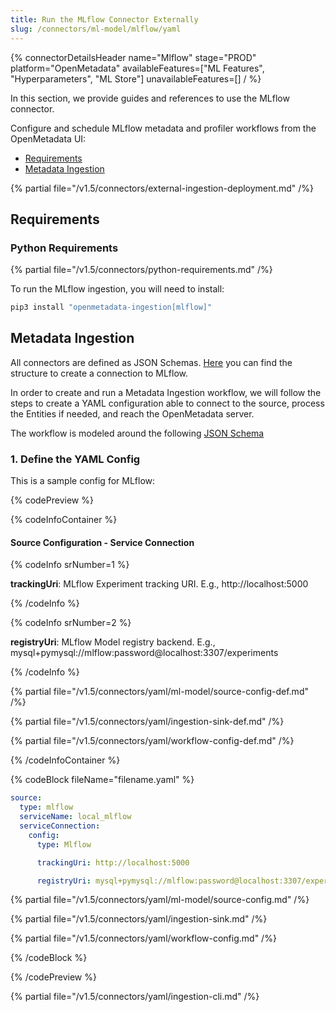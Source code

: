 ```yaml
---
title: Run the MLflow Connector Externally
slug: /connectors/ml-model/mlflow/yaml
---
```


{% connectorDetailsHeader
name="Mlflow"
stage="PROD"
platform="OpenMetadata"
availableFeatures=["ML Features", "Hyperparameters", "ML Store"]
unavailableFeatures=[]
/ %}

In this section, we provide guides and references to use the MLflow connector.

Configure and schedule MLflow metadata and profiler workflows from the OpenMetadata UI:

- [Requirements](#requirements)
- [Metadata Ingestion](#metadata-ingestion)

{% partial file="/v1.5/connectors/external-ingestion-deployment.md" /%}

## Requirements

### Python Requirements

{% partial file="/v1.5/connectors/python-requirements.md" /%}

To run the MLflow ingestion, you will need to install:

```bash
pip3 install "openmetadata-ingestion[mlflow]"
```

## Metadata Ingestion

All connectors are defined as JSON Schemas.
[Here](https://github.com/open-metadata/OpenMetadata/blob/main/openmetadata-spec/src/main/resources/json/schema/entity/services/connections/mlmodel/mlflowConnection.json)
you can find the structure to create a connection to MLflow.

In order to create and run a Metadata Ingestion workflow, we will follow
the steps to create a YAML configuration able to connect to the source,
process the Entities if needed, and reach the OpenMetadata server.

The workflow is modeled around the following
[JSON Schema](https://github.com/open-metadata/OpenMetadata/blob/main/openmetadata-spec/src/main/resources/json/schema/metadataIngestion/mlmodelServiceMetadataPipeline.json)

### 1. Define the YAML Config

This is a sample config for MLflow:

{% codePreview %}

{% codeInfoContainer %}

#### Source Configuration - Service Connection

{% codeInfo srNumber=1 %}

**trackingUri**: MLflow Experiment tracking URI. E.g., http://localhost:5000


{% /codeInfo %}

{% codeInfo srNumber=2 %}

**registryUri**: MLflow Model registry backend. E.g., mysql+pymysql://mlflow:password@localhost:3307/experiments

{% /codeInfo %}

{% partial file="/v1.5/connectors/yaml/ml-model/source-config-def.md" /%}

{% partial file="/v1.5/connectors/yaml/ingestion-sink-def.md" /%}

{% partial file="/v1.5/connectors/yaml/workflow-config-def.md" /%}

{% /codeInfoContainer %}

{% codeBlock fileName="filename.yaml" %}


```yaml {% isCodeBlock=true %}
source:
  type: mlflow
  serviceName: local_mlflow
  serviceConnection:
    config:
      type: Mlflow
```
```yaml {% srNumber=1 %}
      trackingUri: http://localhost:5000
```
```yaml {% srNumber=2 %}
      registryUri: mysql+pymysql://mlflow:password@localhost:3307/experiments
```

{% partial file="/v1.5/connectors/yaml/ml-model/source-config.md" /%}

{% partial file="/v1.5/connectors/yaml/ingestion-sink.md" /%}

{% partial file="/v1.5/connectors/yaml/workflow-config.md" /%}

{% /codeBlock %}

{% /codePreview %}

{% partial file="/v1.5/connectors/yaml/ingestion-cli.md" /%}
